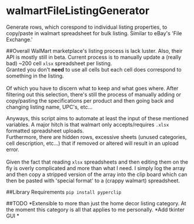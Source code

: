 # walmartFileListingGenerator
Generate rows, which corespond to individual listing properties, to copy/paste in walmart spreadsheet for bulk listing.
Similar to eBay's 'File Exchange.'

##Overall
WalMart marketplace's listing process is lack luster. Also, their API is mostly still in beta. Current process is to manually update a (really bad) ~200 cell `xlsx` spreadsheet per listing.<br>Granted you don't <b>need</b> to use all cells but each cell does correspond to something in the listing.<br>
<br>
Of which you have to discern what to keep and what goes where. After filtering out this selection, there's still the process of manually adding or copy/pasting the specifications per product and then going back and changing listing name, UPC's, etc...

Anyways, this script aims to automate at least the input of these mentioned variables. A major hitch is that walmart only accepts/requires `.xlsx` formatted spreadsheet uploads.<br>
Furthermore, there are hidden rows, excessive sheets (unused categories, cell description, etc...) that if removed or altered will result in an upload error.<br>
<br>
Given the fact that reading `xlsx` spreadsheets and then editing them on the fly is overly complicated and more than what I need. I simply log the array and then copy a stripped version of the array into the clip board which can then be pasted with 'special format' to a (crappy walmart) spreadsheet. 

##Library Requirements
`pip install pyperclip`

##TODO
*Extensible to more than just the home decor listing category. At the moment this category is all that applies to me personally.
*Add tkinter GUI
*
